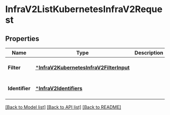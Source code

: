 # InfraV2ListKubernetesInfraV2Request

## Properties
Name | Type | Description | Notes
------------ | ------------- | ------------- | -------------
**Filter** | [***InfraV2KubernetesInfraV2FilterInput**](infra_v2.KubernetesInfraV2FilterInput.md) |  | [optional] [default to null]
**Identifier** | [***InfraV2Identifiers**](infra_v2.Identifiers.md) |  | [optional] [default to null]

[[Back to Model list]](../README.md#documentation-for-models) [[Back to API list]](../README.md#documentation-for-api-endpoints) [[Back to README]](../README.md)

